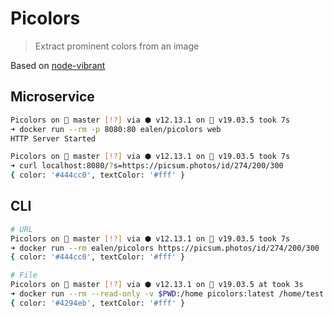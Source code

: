 # Picolors

> Extract prominent colors from an image

Based on [node-vibrant](https://github.com/akfish/node-vibrant)

## Microservice

```sh
Picolors on  master [!?] via ⬢ v12.13.1 on 🐳 v19.03.5 took 7s
➜ docker run --rm -p 8080:80 ealen/picolors web
HTTP Server Started

Picolors on  master [!?] via ⬢ v12.13.1 on 🐳 v19.03.5 took 7s
➜ curl localhost:8080/?s=https://picsum.photos/id/274/200/300
{ color: '#444cc0', textColor: '#fff' }
```

## CLI

```sh
# URL
Picolors on  master [!?] via ⬢ v12.13.1 on 🐳 v19.03.5 took 7s
➜ docker run --rm ealen/picolors https://picsum.photos/id/274/200/300
{ color: '#444cc0', textColor: '#fff' }

# File
Picolors on  master [!?] via ⬢ v12.13.1 on 🐳 v19.03.5 at took 3s
➜ docker run --rm --read-only -v $PWD:/home picolors:latest /home/test.jpg
{ color: '#4294eb', textColor: '#fff' }
```
